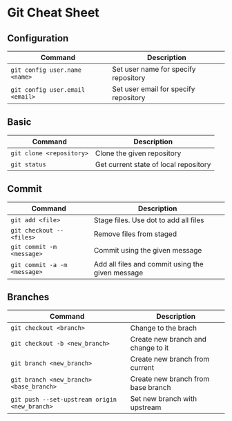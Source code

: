 # Git Cheat Sheet

## Configuration
| Command | Description |
| - | - |
| `git config user.name <name>` | Set user name for specify repository |
| `git config user.email <email>` | Set user email for specify repository |

## Basic
| Command | Description |
| - | - |
| `git clone <repository>` | Clone the given repository |
| `git status` | Get current state of local repository |

## Commit
| Command | Description |
| - | - |
| `git add <file>` | Stage files. Use dot to add all files |
| `git checkout -- <files>` | Remove files from staged |
| `git commit -m <message>` | Commit using the given message |
| `git commit -a -m <message>` | Add all files and commit using the given message |

## Branches 
| Command | Description |
| - | - |
| `git checkout <branch>` | Change to the brach |
| `git checkout -b <new_branch>` | Create new branch and change to it |
| `git branch <new_branch>` | Create new branch from current |
| `git branch <new_branch> <base_branch>` | Create new branch from base branch |
| `git push --set-upstream origin <new_branch>` | Set new branch with upstream |

<!---

## Working with Repositories

git checkout $branch
git checkout -b $new_branch

You must be on the branch you want to merge to
git merge $branch_to_merge
--->
